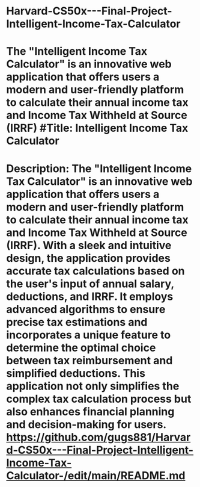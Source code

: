 # Harvard-CS50x---Final-Project-Intelligent-Income-Tax-Calculator
# The "Intelligent Income Tax Calculator" is an innovative web application that offers users a modern and user-friendly platform to calculate their annual income tax and Income Tax Withheld at Source (IRRF) #Title: Intelligent Income Tax Calculator

# Description: The "Intelligent Income Tax Calculator" is an innovative web application that offers users a modern and user-friendly platform to calculate their annual income tax and Income Tax Withheld at Source (IRRF). With a sleek and intuitive design, the application provides accurate tax calculations based on the user's input of annual salary, deductions, and IRRF. It employs advanced algorithms to ensure precise tax estimations and incorporates a unique feature to determine the optimal choice between tax reimbursement and simplified deductions. This application not only simplifies the complex tax calculation process but also enhances financial planning and decision-making for users. https://github.com/gugs881/Harvard-CS50x---Final-Project-Intelligent-Income-Tax-Calculator-/edit/main/README.md
